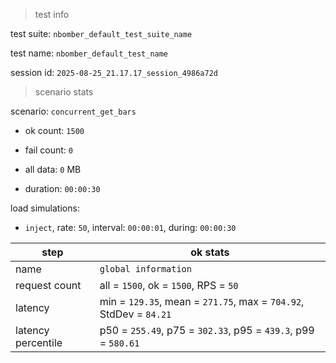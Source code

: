 > test info

test suite: `nbomber_default_test_suite_name`

test name: `nbomber_default_test_name`

session id: `2025-08-25_21.17.17_session_4986a72d`

> scenario stats

scenario: `concurrent_get_bars`

  - ok count: `1500`

  - fail count: `0`

  - all data: `0` MB

  - duration: `00:00:30`

load simulations:

  - `inject`, rate: `50`, interval: `00:00:01`, during: `00:00:30`

|step|ok stats|
|---|---|
|name|`global information`|
|request count|all = `1500`, ok = `1500`, RPS = `50`|
|latency|min = `129.35`, mean = `271.75`, max = `704.92`, StdDev = `84.21`|
|latency percentile|p50 = `255.49`, p75 = `302.33`, p95 = `439.3`, p99 = `580.61`|




